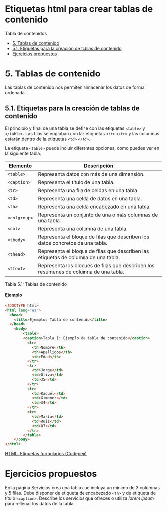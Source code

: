 # Etiquetas html para crear tablas de contenido

Tabla de contenidos

-   [5\. Tablas de contenido](#5-Tablas-de-contenido)
-   [5.1. Etiquetas para la creación de tablas de contenido](#51-Etiquetas-para-la-creacion-de-tablas-de-contenido)
-   [Ejercicios propuestos](#Ejercicios-propuestos)

# 5. Tablas de contenido

Las tablas de contenido nos permiten almacenar los datos de forma ordenada.

## 5.1. Etiquetas para la creación de tablas de contenido

El principio y final de una tabla se define con las etiquetas `<table>` y `</table>`. Las filas se engloban con las etiquetas `<tr>` `</tr>` y las columnas estarán dentro de la etiquetas `<td>` `</td>`.

La etiqueta `<table>` puede incluir diferentes opciones, como puedes ver en la siguiente tabla.

| Elemento | Descripción |
| --- | --- |
| `<table>` | Representa datos con más de una dimensión. |
| `<caption>` | Representa el título de una tabla. |
| `<tr>` | Representa una fila de celdas en una tabla. |
| `<td>` | Representa una celda de datos en una tabla. |
| `<th>` | Representa una celda encabezado en una tabla. |
| `<colgroup>` | Representa un conjunto de una o más columnas de una tabla. |
| `<col>` | Representa una columna de una tabla. |
| `<tbody>` | Representa el bloque de filas que describen los datos concretos de una tabla. |
| `<thead>` | Representa el bloque de filas que describen las etiquetas de columna de una tabla. |
| `<tfoot>` | Representa los bloques de filas que describen los resúmenes de columna de una tabla. |
Tabla 5.1: Tablas de contenido

#### Ejemplo

```html
<!DOCTYPE html>
<html lang="es">  
  <head>    
    <title>Ejemplos Tabla de contenido</title>      
  </head>  
    <body>  
        <table>
        <caption>Tabla I: Ejemplo de tabla de contenido</caption>
          <tr>
            <th>Nombre</th>
            <th>Apellidos</th> 
            <th>Edad</th>
          </tr>
          <tr>
            <td>Jorge</td>
            <td>Oliva</td>
            <td>35</td>
          </tr>
          <tr>
            <td>Raquel</td>
            <td>Gimenez</td>
            <td>34</td>
          </tr>
          <tr>
            <td>María</td>
            <td>Ruiz</td>
            <td>87</td>
          </tr>
        </table>
    </body>  
</html>
```

[HTML. Etiquetas formularios (Codepen)](https://codepen.io/sergio-rey-personal/pen/dyGpwaz)
# Ejercicios propuestos

En la página Servicios crea una tabla que incluya un mínimo de 3 columnas y 5 filas. Debe disponer de etiqueta de encabezado `<th>` y de etiqueta de título `<caption>`. Describe los servicios que ofreces o utiliza *lorem ipsum* para rellenar los datos de la tabla.